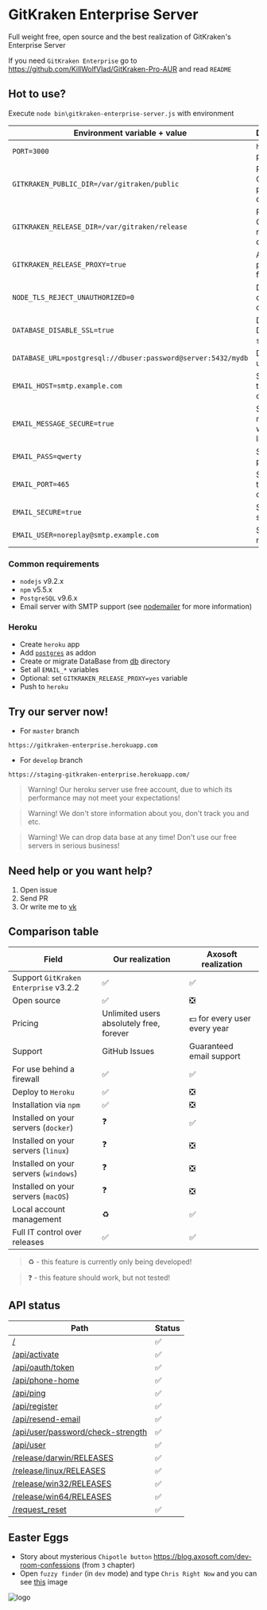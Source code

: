 # GitKraken Enterprise Server

Full weight free, open source and the best realization of GitKraken's Enterprise Server

If you need `GitKraken Enterprise` go to <https://github.com/KillWolfVlad/GitKraken-Pro-AUR> and read `README`

## Hot to use?

Execute `node bin\gitkraken-enterprise-server.js` with environment

Environment variable + value                                 | Description
------------------------------------------------------------ | -------------------------------------
`PORT=3000`                                                  | `http` server port
`GITKRAKEN_PUBLIC_DIR=/var/gitraken/public`                  | Path to GitKraken's public directory
`GITKRAKEN_RELEASE_DIR=/var/gitraken/release`                | Path to GitKraken's release directory
`GITKRAKEN_RELEASE_PROXY=true`                               | Activate proxy mode for releases
`NODE_TLS_REJECT_UNAUTHORIZED=0`                             | Disable check `ssl` certificate
`DATABASE_DISABLE_SSL=true`                                  | Disable DataBase `ssl` mode
`DATABASE_URL=postgresql://dbuser:password@server:5432/mydb` | DataBase url
`EMAIL_HOST=smtp.example.com`                                | SMTP host to connection
`EMAIL_MESSAGE_SECURE=true`                                  | Send messages with secure links
`EMAIL_PASS=qwerty`                                          | SMTP user password
`EMAIL_PORT=465`                                             | SMTP port to connection
`EMAIL_SECURE=true`                                          | SMTP use secure?
`EMAIL_USER=noreplay@smtp.example.com`                       | SMTP user name

### Common requirements

- `nodejs` v9.2.x
- `npm` v5.5.x
- `PostgreSQL` v9.6.x
- Email server with SMTP support (see [nodemailer](https://www.npmjs.com/package/nodemailer) for more information)

### Heroku

- Create `heroku` app
- Add [`postgres`](https://elements.heroku.com/addons/heroku-postgresql) as addon
- Create or migrate DataBase from [db](./db) directory
- Set all `EMAIL_*` variables
- Optional: set `GITKRAKEN_RELEASE_PROXY=yes` variable
- Push to `heroku`

## Try our server now!

- For `master` branch

```
https://gitkraken-enterprise.herokuapp.com
```

- For `develop` branch

```
https://staging-gitkraken-enterprise.herokuapp.com/
```

> Warning! Our heroku server use free account, due to which its performance may not meet your expectations!

> Warning! We don't store information about you, don't track you and etc.

> Warning! We can drop data base at any time! Don't use our free servers in serious business!

## Need help or you want help?

1. Open issue
2. Send PR
3. Or write me to [vk](https://vk.com/killwolfvlad)

## Comparison table

Field                                 | Our realization                          | Axosoft realization
------------------------------------- | ---------------------------------------- | ----------------------------------
Support `GitKraken Enterprise` v3.2.2 | :white_check_mark:                       | :white_check_mark:
Open source                           | :white_check_mark:                       | :negative_squared_cross_mark:
Pricing                               | Unlimited users absolutely free, forever | :dollar: for every user every year
Support                               | GitHub Issues                            | Guaranteed email support
For use behind a firewall             | :white_check_mark:                       | :white_check_mark:
Deploy to `Heroku`                    | :white_check_mark:                       | :negative_squared_cross_mark:
Installation via `npm`                | :white_check_mark:                       | :negative_squared_cross_mark:
Installed on your servers (`docker`)  | :question:                               | :white_check_mark:
Installed on your servers (`linux`)   | :question:                               | :negative_squared_cross_mark:
Installed on your servers (`windows`) | :question:                               | :negative_squared_cross_mark:
Installed on your servers (`macOS`)   | :question:                               | :negative_squared_cross_mark:
Local account management              | :recycle:                                | :white_check_mark:
Full IT control over releases         | :white_check_mark:                       | :white_check_mark:

> :recycle: - this feature is currently only being developed!

> :question: - this feature should work, but not tested!

## API status

Path                                                                          | Status
----------------------------------------------------------------------------- | ------------------
[/](docs/root.md)                                                             | :white_check_mark:
[/api/activate](docs/api/activate.md)                                         | :white_check_mark:
[/api/oauth/token](docs/api/oauth/token.md)                                   | :white_check_mark:
[/api/phone-home](docs/api/phone-home.md)                                     | :white_check_mark:
[/api/ping](docs/api/ping.md)                                                 | :white_check_mark:
[/api/register](docs/api/register.md)                                         | :white_check_mark:
[/api/resend-email](docs/api/resend-email.md)                                 | :white_check_mark:
[/api/user/password/check-strength](docs/api/user/password/check-strength.md) | :white_check_mark:
[/api/user](docs/api/user.md)                                                 | :white_check_mark:
[/release/darwin/RELEASES](docs/release/darwin/RELEASES.md)                   | :white_check_mark:
[/release/linux/RELEASES](docs/release/linux/RELEASES.md)                     | :white_check_mark:
[/release/win32/RELEASES](docs/release/win32/RELEASES.md)                     | :white_check_mark:
[/release/win64/RELEASES](docs/release/win64/RELEASES.md)                     | :white_check_mark:
[/request_reset](docs/request_reset.md)                                       | :white_check_mark:

## Easter Eggs

- Story about mysterious `Chipotle button` <https://blog.axosoft.com/dev-room-confessions> (from `3` chapter)
- Open `fuzzy finder` (in `dev` mode) and type `Chris Right Now` and you can see [this](https://i.imgur.com/VQwjLKi.jpg) image

![logo](https://www.gitkraken.com/img/enterprise/behind-firewall.svg)
